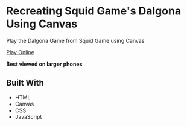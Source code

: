 # Recreating Squid Game's Dalgona Using Canvas

Play the Dalgona Game from Squid Game using Canvas

[Play Online](https://pursuitofleisure.github.io/squid-game-dalgona/)

**Best viewed on larger phones**

## Built With
* HTML
* Canvas
* CSS
* JavaScript

